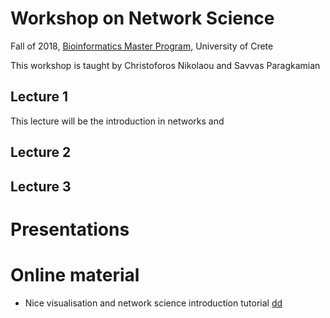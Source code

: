 # Workshop on Network Science

Fall of 2018, [Bioinformatics Master Program](https://bioinfo-grad.gr), University of Crete

This workshop is taught by Christoforos Nikolaou and Savvas Paragkamian


## Lecture 1

This lecture will be the introduction in networks and

## Lecture 2

## Lecture 3


# Presentations

# Online material

* Nice visualisation and network science introduction tutorial [dd](http://kateto.net/network-visualization)
  